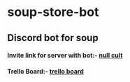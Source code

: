 # soup-store-bot
## Discord bot for soup
#### Invite link for server with bot:- [null cult](https://discord.gg/5D6pf8neYP)
#### Trello Board:- [trello board](https://trello.com/b/YA0sFoQW/soup-store-bot)
